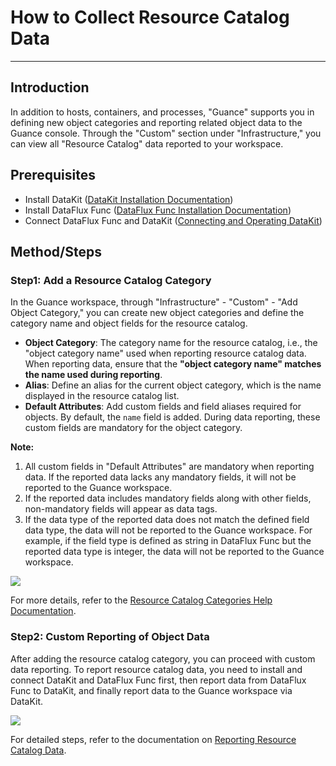 # How to Collect Resource Catalog Data
---

## Introduction

In addition to hosts, containers, and processes, "Guance" supports you in defining new object categories and reporting related object data to the Guance console. Through the "Custom" section under "Infrastructure," you can view all "Resource Catalog" data reported to your workspace.



## Prerequisites

- Install DataKit ([DataKit Installation Documentation](../datakit/datakit-install.md))
- Install DataFlux Func ([DataFlux Func Installation Documentation](https://func.guance.com/doc/quick-start/))
- Connect DataFlux Func and DataKit ([Connecting and Operating DataKit](https://func.guance.com/doc/practice-connect-to-datakit/))



## Method/Steps



### Step1: Add a Resource Catalog Category

In the Guance workspace, through "Infrastructure" - "Custom" - "Add Object Category," you can create new object categories and define the category name and object fields for the resource catalog.

- **Object Category**: The category name for the resource catalog, i.e., the "object category name" used when reporting resource catalog data. When reporting data, ensure that the **"object category name" matches the name used during reporting**.
- **Alias**: Define an alias for the current object category, which is the name displayed in the resource catalog list.
- **Default Attributes**: Add custom fields and field aliases required for objects. By default, the `name` field is added. During data reporting, these custom fields are mandatory for the object category.

**Note:**

1. All custom fields in "Default Attributes" are mandatory when reporting data. If the reported data lacks any mandatory fields, it will not be reported to the Guance workspace.
2. If the reported data includes mandatory fields along with other fields, non-mandatory fields will appear as data tags.
3. If the data type of the reported data does not match the defined field data type, the data will not be reported to the Guance workspace. For example, if the field type is defined as string in DataFlux Func but the reported data type is integer, the data will not be reported to the Guance workspace.

![](img/1.custom_1.png)

For more details, refer to the [Resource Catalog Categories Help Documentation](../infrastructure/custom/index.md).



### Step2: Custom Reporting of Object Data

After adding the resource catalog category, you can proceed with custom data reporting. To report resource catalog data, you need to install and connect DataKit and DataFlux Func first, then report data from DataFlux Func to DataKit, and finally report data to the Guance workspace via DataKit.

![](img/custom_1.png)

For detailed steps, refer to the documentation on [Reporting Resource Catalog Data](../infrastructure/custom/data-reporting.md).